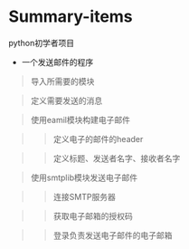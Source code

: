# Summary-items
python初学者项目
* 一个发送邮件的程序
> 导入所需要的模块  

> 定义需要发送的消息  

>使用eamil模块构建电子邮件  

> > 定义电子的邮件的header  

> > 定义标题、发送者名字、接收者名字  

> 使用smtplib模块发送电子邮件  

> > 连接SMTP服务器  

> > 获取电子邮箱的授权码  

> > 登录负责发送电子邮件的电子邮箱
